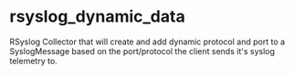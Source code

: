 # rsyslog_dynamic_data
RSyslog Collector that will create and add dynamic protocol and port to a SyslogMessage based on the port/protocol the client sends it's syslog telemetry to.
